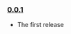 ### [0.0.1](https://github.com/carlosble/typeform-training/releases/tag/v0.0.1)

- The first release
